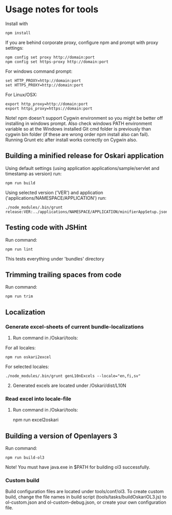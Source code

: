 # Usage notes for tools

Install with

	npm install

If you are behind corporate proxy, configure npm and prompt with proxy settings:

	npm config set proxy http://domain:port
	npm config set https-proxy http://domain:port

For windows command prompt:

	set HTTP_PROXY=http://domain:port
	set HTTPS_PROXY=http://domain:port

For Linux/OSX:

	export http_proxy=http://domain:port
	export https_proxy=https://domain:port

Note! npm doesn't support Cygwin environment so you might be better off installing in windows prompt. Also check windows PATH environment variable so at the Windows installed Git cmd folder is previously than cygwin bin folder (if these are wrong order npm install also can fail).
Running Grunt etc after install works correctly on Cygwin also.

## Building a minified release for Oskari application

Using default settings (using application applications/sample/servlet and timestamp as version) run:

	npm run build

Using selected version ('VER') and application ('applications/NAMESPACE/APPLICATION') run:

	./node_modules/.bin/grunt release:VER:../applications/NAMESPACE/APPLICATION/minifierAppSetup.json

## Testing code with JSHint

Run command:

	npm run lint

This tests everything under 'bundles' directory

## Trimming trailing spaces from code

Run command:

	npm run trim

## Localization

### Generate excel-sheets of current bundle-localizations

1) Run command in /Oskari/tools:

For all locales:

	npm run oskari2excel

For selected locales:

	./node_modules/.bin/grunt genL10nExcels --locale="en,fi,sv"

2) Generated excels are located under /Oskari/dist/L10N

### Read excel into locale-file

1) Run command in /Oskari/tools:

	npm run excel2oskari

## Building a version of Openlayers 3

Run command:

	npm run build-ol3

Note! You must have java.exe in $PATH for building ol3 successfully.

### Custom build

Build configuration files are located under tools/conf/ol3. To create custom build, change the file names in build script (tools/tasks/buildOskariOL3.js) to ol-custom.json and ol-custom-debug.json, or create your own configuration file.

